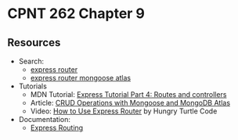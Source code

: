 # CPNT 262 Chapter 9
## Resources
- Search: 
  - [express router](https://www.google.com/search?q=express+router)
  - [express router mongoose atlas](https://www.google.com/search?q=express+router+mongoose+atlas)
- Tutorials
  - MDN Tutorial: [Express Tutorial Part 4: Routes and controllers](https://developer.mozilla.org/en-US/docs/Learn/Server-side/Express_Nodejs/routes)
  - Article: [CRUD Operations with Mongoose and MongoDB Atlas](https://alligator.io/nodejs/crud-operations-mongoose-mongodb-atlas/)
  - Video: [How to Use Express Router](https://www.youtube.com/watch?v=paNikhYqdz0) by Hungry Turtle Code
- Documentation:
  - [Express Routing](https://expressjs.com/en/guide/routing.html)
